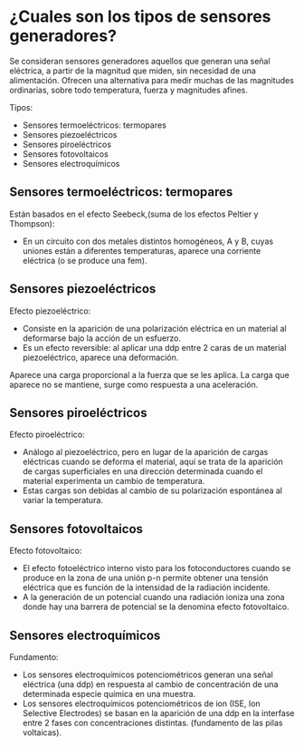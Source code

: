 

# ¿Cuales son los tipos de sensores generadores?

Se consideran sensores generadores aquellos que generan una señal eléctrica, a partir de la magnitud que miden, sin necesidad de una alimentación. Ofrecen una alternativa para medir muchas de las magnitudes ordinarias, sobre todo temperatura, fuerza y magnitudes afines.  
  

Tipos:  
* Sensores termoeléctricos: termopares  
* Sensores piezoeléctricos  
* Sensores piroeléctricos  
* Sensores fotovoltaicos  
* Sensores electroquímicos  

## Sensores termoeléctricos: termopares 
Están basados en el efecto Seebeck,(suma de los efectos Peltier y Thompson):  
* En un circuito con dos metales distintos homogéneos, A y B, cuyas uniones están a diferentes temperaturas, aparece una corriente eléctrica (o se produce una fem).

## Sensores piezoeléctricos  
Efecto piezoeléctrico:
* Consiste en la aparición de una polarización eléctrica en un material al deformarse bajo la acción de un esfuerzo.
* Es un efecto reversible: al aplicar una ddp entre 2 caras de un material piezoeléctrico, aparece una deformación.

Aparece una carga proporcional a la fuerza que se les aplica. La carga que aparece no se mantiene, surge como respuesta a una aceleración.  

## Sensores piroeléctricos 
Efecto piroeléctrico:
* Análogo al piezoeléctrico, pero en lugar de la aparición de cargas eléctricas cuando se deforma el material, aquí se trata de la aparición de cargas superficiales en una dirección determinada cuando el material experimenta un cambio de temperatura.
* Estas cargas son debidas al cambio de su polarización espontánea al variar la temperatura.  
  
## Sensores fotovoltaicos  
Efecto fotovoltaico:
* El efecto fotoeléctrico interno visto para los fotoconductores cuando se produce en la zona de una unión p-n permite  obtener una tensión eléctrica que es función de la intensidad de la radiación incidente.
* A la generación de un potencial cuando una radiación ioniza una zona donde hay una barrera de potencial se la denomina efecto fotovoltaico.  

## Sensores electroquímicos  
Fundamento:
* Los sensores electroquímicos potenciométricos generan una señal eléctrica (una ddp) en respuesta al cambio de concentración de una determinada especie química en una muestra.
* Los sensores electroquímicos potenciométricos de ion (ISE, Ion Selective Electrodes) se basan en la aparición de una ddp en la interfase entre 2 fases con concentraciones distintas. (fundamento de las pilas voltaicas).